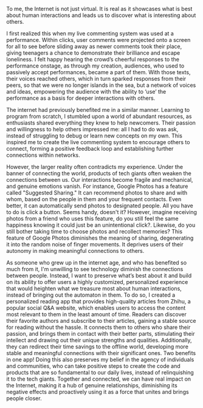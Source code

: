To me, the Internet is not just virtual. It is real as it showcases what is best about human interactions and leads us to discover what is interesting about others.

I first realized this when my live commenting system was used at a performance. Within clicks, user comments were projected onto a screen for all to see before sliding away as newer comments took their place, giving teenagers a chance to demonstrate their brilliance and escape loneliness. I felt happy hearing the crowd’s cheerful responses to the performance onstage, as through my creation, audiences, who used to passively accept performances, became a part of them. With those texts, their voices reached others, which in turn sparked responses from their peers, so that we were no longer islands in the sea, but a network of voices and ideas, empowering the audience with the ability to ‘use’ the performance as a basis for deeper interactions with others.

The internet had previously benefited me in a similar manner. Learning to program from scratch, I stumbled upon a world of abundant resources, as enthusiasts shared everything they knew to help newcomers. Their passion and willingness to help others impressed me: all I had to do was ask, instead of struggling to debug or learn new concepts on my own. This inspired me to create the live commenting system to encourage others to connect, forming a positive feedback loop and establishing further connections within networks.

However, the larger reality often contradicts my experience. Under the banner of connecting the world, products of tech giants often weaken the connections between us. Our interactions become fragile and mechanical, and genuine emotions vanish. For instance, Google Photos has a feature called "Suggested Sharing." It can recommend photos to share and with whom, based on the people in them and your frequent contacts. Even better, it can automatically send photos to designated people. All you have to do is click a button. Seems handy, doesn't it? However, imagine receiving photos from a friend who uses this feature, do you still feel the same happiness knowing it could just be an unintentional click?. Likewise, do you still bother taking time to choose photos and recollect memories? This feature of Google Photos diminishes the meaning of sharing, degenerating it into the random noise of finger movements. It deprives users of their autonomy in making meaningful connections to others.

As someone who grew up in the internet age, and who has benefited so much from it, I'm unwilling to see technology diminish the connections between people. Instead, I want to preserve what’s best about it and build on its ability to offer users a highly customized, personalized experience that would heighten what we treasure most about human interactions, instead of bringing out the automaton in them. To do so, I created a personalized reading app that provides high-quality articles from Zhihu, a popular social Q&A website, which enables users to access the content most relevant to them in the least amount of time. Readers can discover their favorite authors and subscribe to their articles, gaining a stable source for reading without the hassle. It connects them to others who share their passion, and brings them in contact with their better parts, stimulating their intellect and drawing out their unique strengths and qualities. Additionally, they can redirect their time savings to the offline world, developing more stable and meaningful connections with their significant ones. Two benefits in one app! Doing this also preserves my belief in the agency of individuals and communities, who can take positive steps to create the code and products that are so fundamental to our daily lives, instead of relinquishing it to the tech giants. Together and connected, we can have real impact on the Internet, making it a hub of genuine relationships, diminishing its negative effects and proactively using it as a force that unites and brings people closer.